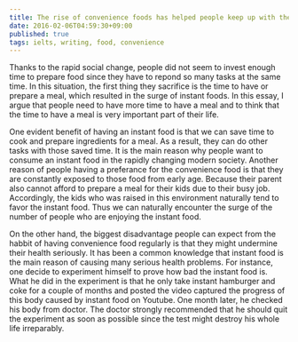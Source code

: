 ```yaml
---
title: The rise of convenience foods has helped people keep up with the speed of the modern life style. What are the advantages of this trend? Do the advantages outweigh the disadvantages?
date: 2016-02-06T04:59:30+09:00
published: true
tags: ielts, writing, food, convenience
---
```



Thanks to the rapid social change, people did not seem to invest enough time to prepare food since they have to repond so many tasks at the same time. In this situation, the first thing they sacrifice is the time to have or prepare a meal, which resulted in the surge of instant foods. In this essay, I argue that people need to have more time to have a meal and to think that the time to have a meal is very important part of their life.


One evident benefit of having an instant food is that we can save time to cook and prepare ingredients for a meal. As a result, they can do other tasks with those saved time. It is the main reason why people want to consume an instant food in the rapidly changing modern society. Another reason of people having a preferance for the convenience food is that they are constantly exposed to those food from early age. Because their parent also cannot afford to prepare a meal for their kids due to their busy job. Accordingly, the kids who was raised in this environment naturally tend to favor the instant food. Thus we can naturally encounter the surge of the number of people who are enjoying the instant food.


On the other hand, the biggest disadvantage people can expect from the habbit of having convenience food regularly is that they might undermine their health seriously. It has been a common knowledge that instant food is the main reason of causing many serious health problems. For instance, one decide to experiment himself to prove how bad the instant food is. What he did in the experiment is that he only take instant hamburger and coke for a couple of months and posted the video captured the progress of this body caused by instant food on Youtube. One month later, he checked his body from doctor. The doctor strongly recommended that he should quit the experiment as soon as possible since the test might destroy his whole life irreparably.


